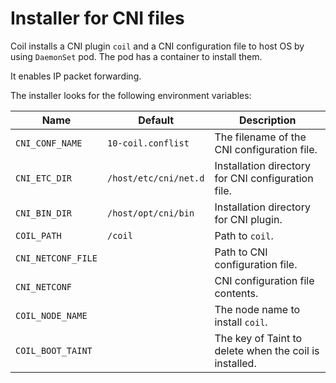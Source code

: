 Installer for CNI files
=======================

Coil installs a CNI plugin `coil` and a CNI configuration file to host OS
by using `DaemonSet` pod.  The pod has a container to install them.

It enables IP packet forwarding.

The installer looks for the following environment variables:

Name               | Default               | Description
----               | --------------------- | -----------
`CNI_CONF_NAME`    | `10-coil.conflist`    | The filename of the CNI configuration file.
`CNI_ETC_DIR`      | `/host/etc/cni/net.d` | Installation directory for CNI configuration file.
`CNI_BIN_DIR`      | `/host/opt/cni/bin`   | Installation directory for CNI plugin.
`COIL_PATH`        | `/coil`               | Path to `coil`.
`CNI_NETCONF_FILE` |                       | Path to CNI configuration file.
`CNI_NETCONF`      |                       | CNI configuration file contents.
`COIL_NODE_NAME`   |                       | The node name to install `coil`.
`COIL_BOOT_TAINT`  |                       | The key of Taint to delete when the coil is installed.
